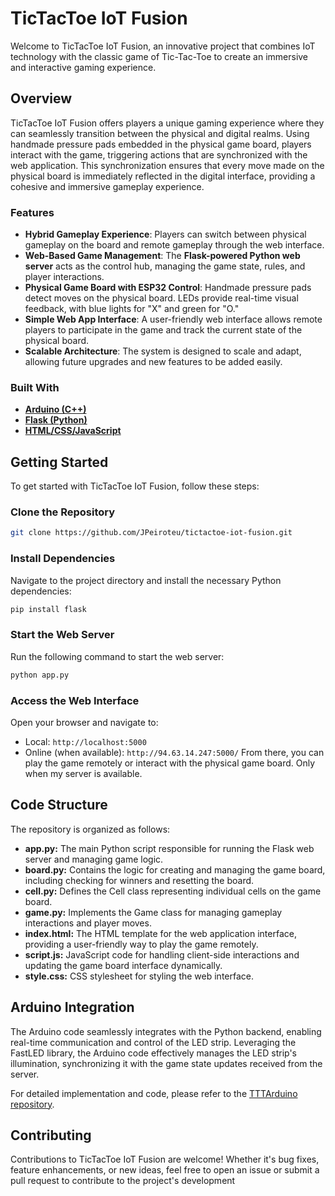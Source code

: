 # TicTacToe IoT Fusion

Welcome to TicTacToe IoT Fusion, an innovative project that combines IoT technology with the classic game of Tic-Tac-Toe to create an immersive and interactive gaming experience.

## Overview

TicTacToe IoT Fusion offers players a unique gaming experience where they can seamlessly transition between the physical and digital realms. Using handmade pressure pads embedded in the physical game board, players interact with the game, triggering actions that are synchronized with the web application. This synchronization ensures that every move made on the physical board is immediately reflected in the digital interface, providing a cohesive and immersive gameplay experience.

### Features

- **Hybrid Gameplay Experience**: Players can switch between physical gameplay on the board and remote gameplay through the web interface.
- **Web-Based Game Management**: The **Flask-powered Python web server** acts as the control hub, managing the game state, rules, and player interactions.
- **Physical Game Board with ESP32 Control**: Handmade pressure pads detect moves on the physical board. LEDs provide real-time visual feedback, with blue lights for "X" and green for "O."
- **Simple Web App Interface**: A user-friendly web interface allows remote players to participate in the game and track the current state of the physical board.
- **Scalable Architecture**: The system is designed to scale and adapt, allowing future upgrades and new features to be added easily.

### Built With

- [**Arduino (C++)**](https://www.arduino.cc/)
- [**Flask (Python)**](https://flask.palletsprojects.com/)
- [**HTML/CSS/JavaScript**](https://developer.mozilla.org/)

## Getting Started

To get started with TicTacToe IoT Fusion, follow these steps:

### Clone the Repository

```bash
git clone https://github.com/JPeiroteu/tictactoe-iot-fusion.git
```

### Install Dependencies

Navigate to the project directory and install the necessary Python dependencies:

```bash
pip install flask
```

### Start the Web Server

Run the following command to start the web server:

```bash
python app.py
```

### Access the Web Interface

Open your browser and navigate to:

- Local: `http://localhost:5000`
- Online (when available): `http://94.63.14.247:5000/`
From there, you can play the game remotely or interact with the physical game board. Only when my server is available.

## Code Structure

The repository is organized as follows:

- **app.py:** The main Python script responsible for running the Flask web server and managing game logic.
- **board.py:** Contains the logic for creating and managing the game board, including checking for winners and resetting the board.
- **cell.py:** Defines the Cell class representing individual cells on the game board.
- **game.py:** Implements the Game class for managing gameplay interactions and player moves.
- **index.html:** The HTML template for the web application interface, providing a user-friendly way to play the game remotely.
- **script.js:** JavaScript code for handling client-side interactions and updating the game board interface dynamically.
- **style.css:** CSS stylesheet for styling the web interface.

## Arduino Integration

The Arduino code seamlessly integrates with the Python backend, enabling real-time communication and control of the LED strip. Leveraging the FastLED library, the Arduino code effectively manages the LED strip's illumination, synchronizing it with the game state updates received from the server.

For detailed implementation and code, please refer to the [TTTArduino repository](https://github.com/JPeiroteu/TTTArduino).

## Contributing

Contributions to TicTacToe IoT Fusion are welcome! Whether it's bug fixes, feature enhancements, or new ideas, feel free to open an issue or submit a pull request to contribute to the project's development
